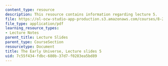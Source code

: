 ```yaml
---
content_type: resource
description: This resource contains information regarding lecture 5.
file: https://ol-ocw-studio-app-production.s3.amazonaws.com/courses/8-286-the-early-universe-fall-2013/7c55f434fdbc680b37d7f0283ea5bd89_MIT8_286F13_lec05.pdf
file_type: application/pdf
learning_resource_types:
- Lecture Notes
parent_title: Lecture Slides
parent_type: CourseSection
resourcetype: Document
title: The Early Universe, Lecture slides 5
uid: 7c55f434-fdbc-680b-37d7-f0283ea5bd89
---
```

